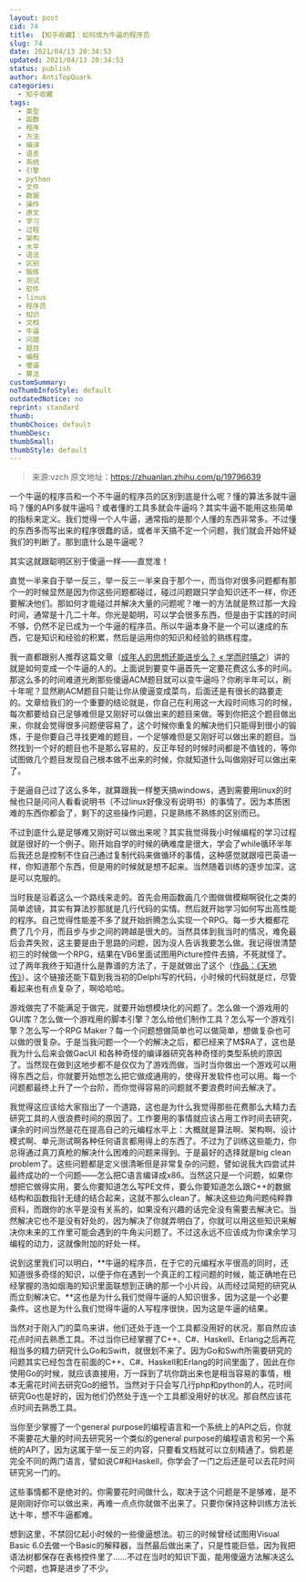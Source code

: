 ```yaml
---
layout: post
cid: 74
title: 【知乎收藏】：如何成为牛逼的程序员
slug: 74
date: 2021/04/13 20:34:53
updated: 2021/04/13 20:34:53
status: publish
author: AntiTopQuark
categories: 
  - 知乎收藏
tags: 
  - 类型
  - 函数
  - 程序
  - 方法
  - 编译
  - 语言
  - 系统
  - 引擎
  - python
  - 文件
  - 数据
  - 操作
  - 原文
  - 学习
  - 过程
  - 架构
  - 水平
  - 语法
  - 区别
  - 锻炼
  - 测试
  - 软件
  - linux
  - 程序员
  - 知识
  - 文档
  - 牛逼
  - 问题
  - 题目
  - 编程
  - 傻逼
  - 算法
customSummary: 
noThumbInfoStyle: default
outdatedNotice: no
reprint: standard
thumb: 
thumbChoice: default
thumbDesc: 
thumbSmall: 
thumbStyle: default
---
```



> 来源:vzch
> 原文地址：https://zhuanlan.zhihu.com/p/19796639

一个牛逼的程序员和一个不牛逼的程序员的区别到底是什么呢？懂的算法多就牛逼吗？懂的API多就牛逼吗？或者懂的工具多就会牛逼吗？其实牛逼不能用这些简单的指标来定义。我们觉得一个人牛逼，通常指的是那个人懂的东西非常多。不过懂的东西多而写出来的程序很蠢的话，或者半天搞不定一个问题，我们就会开始怀疑我们的判断了。那到底什么是牛逼呢？

其实这就跟聪明区别于傻逼一样——直觉准！

直觉一半来自于举一反三，举一反三一半来自于那个一，而当你对很多问题都有那个一的时候显然是因为你这些问题都碰过，碰过问题跟只学会知识还不一样，你还要解决他们。那如何才能碰过并解决大量的问题呢？唯一的方法就是熬过那一大段时间，通常是十几二十年。你光是聪明，可以学会很多东西，但是由于实践的时间不够，仍然不足已成为一个牛逼的程序员。所以牛逼本身不是一个可以速成的东西，它是知识和经验的积累，然后是运用你的知识和经验的熟练程度。

我一直都跟别人推荐这篇文章（[成年人的思想还能进步么？ « 学而时嘻之](https://www.geekonomics10000.com/317 "成年人的思想还能进步么？ « 学而时嘻之")）讲的就是如何变成一个牛逼的人的。上面说到要变牛逼首先一定要花费这么多的时间。那这么多的时间难道光刷那些傻逼ACM题目就可以变牛逼吗？你刷半年可以，刷十年呢？显然刷ACM题目只能让你从傻逼变成菜鸟，后面还是有很长的路要走的。文章给我们的一个重要的结论就是，你自己在利用这一大段时间练习的时候，每次都要给自己足够难但是又刚好可以做出来的题目来做。等到你把这个题目做出来，你就会觉得很多问题便容易了，这个时候你重复的解决他们只能得到很小的锻炼，于是你要自己寻找更难的题目，一个足够难但是又刚好可以做出来的题目。当然找到一个好的题目也不是那么容易的，反正年轻的时候时间都是不值钱的，等你试图做几个题目发现自己根本做不出来的时候，你就知道什么叫做刚好可以做出来了。

于是逼自己过了这么多年，就算跟我一样整天搞windows，遇到需要用linux的时候也只是问问人看看说明书（不过linux好像没有说明书）的事情了。因为本质困难的东西你都会了，剩下的这些操作问题，只是熟练不熟练的区别而已。

不过到底什么是足够难又刚好可以做出来呢？其实我觉得我小时候编程的学习过程就是很好的一个例子。刚开始自学的时候的确难度是很大，学会了while循环半年后我还总是控制不住自己通过复制代码来做循环的事情，这种感觉就跟哑巴英语一样，你知道那个东西，但是用的时候就是想不起来。当然随着训练的逐步加深，这是可以克服的。

当时我是沿着这么一个路线来走的。首先会用函数画几个图做做模糊啊锐化之类的简单滤镜，其实有算法抄那就是几行代码的实情。然后就开始学习如何写出高性能的程序。自己觉得性能差不多了就开始折腾怎么实现一个RPG。每一步大概都花费了几个月，而且步与步之间的跨越是很大的。当然具体到我当时的情况，难免最后会弄失败，这主要是由于思路的问题，因为没人告诉我要怎么做。我记得很清楚初三的时候做一个RPG，结果在VB6里面试图用Picture控件去搞，不死就怪了。过了两年我终于知道什么是靠谱的方法了，于是就做出了这个（[作品：《天地传》](https://bbs.gameres.com/thread_5391_1_1.html "作品：《天地传》")）。这个链接还能下载到我当初的Delphi写的代码，小时候的代码就是烂，尽管看起来也有点复杂了，啊哈哈哈。

游戏做完了不能满足于做完，就要开始想模块化的问题了。怎么做一个游戏用的GUI库？怎么做一个游戏用的脚本引擎？怎么给他们制作工具？怎么写一个游戏引擎？怎么写一个RPG Maker？每一个问题想做简单也可以做简单，想做复杂也可以做的很复杂。于是当我问题一个一个的解决之后，都已经来了M$RA了，这也是我为什么后来会做GacUI 和各种奇怪的编译器研究各种奇怪的类型系统的原因了。当然现在做到这地步都不是仅仅为了游戏而做，当时当你做出一个游戏可以用得东西之后，你就要开始想怎么把它做成通用的，使得开发软件也可以用。每一个问题都最终上升了一个台阶，而你觉得容易的问题就不要浪费时间去解决了。

我觉得这应该给大家指出了一个道路，这也是为什么我觉得那些花费那么大精力去研究工具的人很浪费时间的原因了。工作要用的事情就应该占用工作时间去研究，课余的时间当然是花在提高自己的元编程水平上：大概就是算法啊、架构啊、设计模式啊、单元测试啊各种任何语言都用得上的东西了。不过为了训练这些能力，你总得通过真刀真枪的解决什么困难的问题来得到。于是最好的选择就是big clean problem了。这些问题都是定义很清晰但是非常复杂的问题，譬如说我大四尝试并最终成功的一个问题——怎么把C语言编译成x86。当然这只是一个问题，如果你想把它做得实用，要么你要知道怎么写PE文件，要么你要知道怎么跟C++的数据结构和函数指针无缝的结合起来，这就不那么clean了。解决这些边角问题纯粹靠资料，而跟你的水平是没有关系的，如果没有兴趣的话完全没有需要去解决它。当然解决它也不是没有好处的，因为解决了你就弄明白了，你就可以用这些知识来解决你未来的工作里可能会遇到的牛角尖问题了。不过这永远不应该成为你课余学习编程的动力，这就像附加的好处一样。

说到这里我们可以明白，**牛逼的程序员，在于它的元编程水平很高的同时，还知道很多奇怪的知识，以便于你在遇到一个真正的工程问题的时候，能正确地在已经掌握的浩如烟海的知识里面联想到正确的那一个小片段，从而经过简短的研究从而立刻解决它。**这也是为什么我们觉得牛逼的人知识很多，因为这是一个必要条件。这也是为什么我们觉得牛逼的人写程序很快，因为这是牛逼的结果。

当然对于刚入门的菜鸟来讲，他们还处于连一个工具都没用好的状况，那自然应该花点时间去熟悉工具。不过当你已经掌握了C++、C#、Haskell、Erlang之后再花相当多的精力研究什么Go和Swift，就很划不来了。因为Go和Swift所需要研究的问题其实已经包含在前面的C++、C#、Haskell和Erlang的时间里面了，因此在你使用Go的时候，就应该直接用，万一踩到了坑你跳出来也是相当容易的事情，根本无需花时间去研究Go的细节。当然对于只会写几行php和python的人，花时间研究Go也是好的，因为他们仍然处于连一个工具都没用好的状况。那自然应该花点时间去熟悉工具。

当你至少掌握了一个general purpose的编程语言和一个系统上的API之后，你就不需要花大量的时间去研究另一个类似的general purpose的编程语言和另一个系统的API了，因为这属于举一反三的内容，只要看文档就可以立刻精通了。倘若是完全不同的两门语言，譬如说C#和Haskell，你学会了一门之后还是可以去花时间研究另一门的。

这些事情都不是绝对的。你需要花时间做什么，取决于这个问题是不是够难，是不是刚刚好你可以做出来，再难一点点你就做不出来了。只要你保持这种训练方法长达十年，想不牛逼都难。

想到这里，不禁回忆起小时候的一些傻逼想法。初三的时候曾经试图用Visual Basic 6.0去做一个Basic的解释器，当然最后做出来了，只是性能巨低，因为我把语法树都保存在表格控件里了……不过在当时的知识下面，能用傻逼方法解决这么个问题，也算是进步了不少。